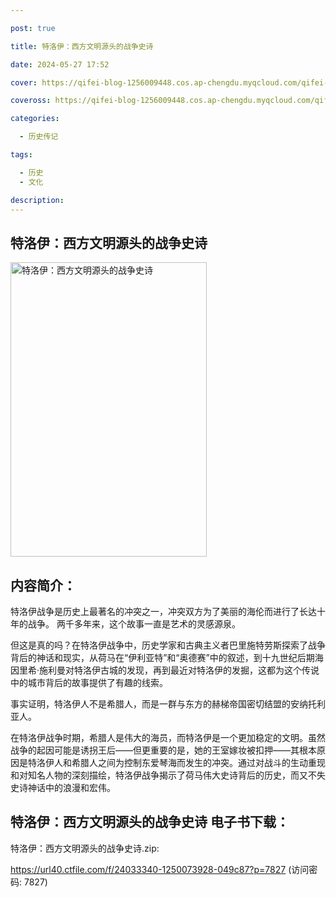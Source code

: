 ```yaml
---

post: true

title: 特洛伊：西方文明源头的战争史诗

date: 2024-05-27 17:52

cover: https://qifei-blog-1256009448.cos.ap-chengdu.myqcloud.com/qifei-blog/66109f5668eb93571301945c.jpg

coveross: https://qifei-blog-1256009448.cos.ap-chengdu.myqcloud.com/qifei-blog/66109f5668eb93571301945c.jpg

categories:

  - 历史传记

tags:

  - 历史
  - 文化

description:
---
```


## 特洛伊：西方文明源头的战争史诗
<img alt="特洛伊：西方文明源头的战争史诗 " class="aligncenter loaded" data-was-processed="true" decoding="async" fetchpriority="high" height="471" src="https://qifei-blog-1256009448.cos.ap-chengdu.myqcloud.com/qifei-blog/66109f5668eb93571301945c.jpg" style="cursor: zoom-in;" width="314"/>

## 内容简介：

特洛伊战争是历史上最著名的冲突之一，冲突双方为了美丽的海伦而进行了长达十年的战争。 两千多年来，这个故事一直是艺术的灵感源泉。

但这是真的吗？在特洛伊战争中，历史学家和古典主义者巴里施特劳斯探索了战争背后的神话和现实，从荷马在“伊利亚特”和“奥德赛”中的叙述，到十九世纪后期海因里希·施利曼对特洛伊古城的发现，再到最近对特洛伊的发掘，这都为这个传说中的城市背后的故事提供了有趣的线索。

事实证明，特洛伊人不是希腊人，而是一群与东方的赫梯帝国密切结盟的安纳托利亚人。

在特洛伊战争时期，希腊人是伟大的海员，而特洛伊是一个更加稳定的文明。虽然战争的起因可能是诱拐王后——但更重要的是，她的王室嫁妆被扣押——其根本原因是特洛伊人和希腊人之间为控制东爱琴海而发生的冲突。通过对战斗的生动重现和对知名人物的深刻描绘，特洛伊战争揭示了荷马伟大史诗背后的历史，而又不失史诗神话中的浪漫和宏伟。

## 特洛伊：西方文明源头的战争史诗 电子书下载：
特洛伊：西方文明源头的战争史诗.zip: 

https://url40.ctfile.com/f/24033340-1250073928-049c87?p=7827 (访问密码: 7827)
